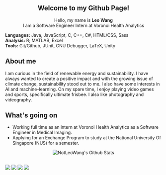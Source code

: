 <div align="center">
    <h2> 
        Welcome to my Github Page!
    </h2>
</div>

<div align="center">
    <p> Hello, my name is <b>Leo Wang</b><br>
<!--     <p> I am a third year student studying Computer Science at the <b>University Of British Columbia</b></p> -->
    I am a Software Engineer Intern at Voronoi Health Analytics</p>
</div>

<div>
    <p> <b>Languages:</b> Java, JavaScript, C, C++, C#, HTML/CSS, Sass <br> <b>Analysis:</b> R; MATLAB, Excel <br> <b>Tools:</b> Git/Github, JUnit, GNU Debugger, LaTeX, Unity </p>
</div>

<div>
    <h2>
        About me
    </h2>
    <p>I am curious in the field of renewable energy and sustainability. I have always wanted to create a positive impact and with the growing issue of climate change, sustainability stood out to me. I also have some interests in AI and machine-learning. On my spare time, I enjoy playing video games and sports, specifically ultimate frisbee. I also like photography and videography.</p>
</div>

<div>
    <h2>
        What's going on
    </h2>
    <ul>
        <li>Working full time as an intern at Voronoi Health Analytics as a Software Engineer in Medical Imaging.</li>
        <li>Applying for an Exchange Program to study at the National University Of Singapore (NUS) for a semester.</li>
<!--         <li>I am currently deciding which front-end framework to use for my portfolio website to improve functionality and design. Leaning towards Angular.</li>
        <li>Trying to become more proficient in CSS (and Sass).</li>
        <li>Stopped working on my discord-bot project to focus on my portfolio. Still eager to create an economy system.</li> -->
    </ul>
</div>

<div align="center">
    <img align="center" src="https://github-readme-stats.vercel.app/api?username=notleowang" alt="NotLeoWang's Github Stats">
</div>

<br>

[![](https://img.shields.io/badge/-Linkedin-0072b1?style=flat-square)](https://www.linkedin.com/in/leowangubc/)
[![](https://img.shields.io/badge/-Twitter-1C9CEA?style=flat-square)](https://twitter.com/NotLeoWang)
[![](https://img.shields.io/badge/-Twitch-blueviolet?style=flat-square)](https://www.twitch.tv/notleowang/)
[![](https://img.shields.io/badge/-Youtube-c4302b?style=flat-square)](https://www.youtube.com/channel/UCRfvwifW3TthUnQwS53ruWQ)
